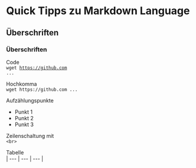 # Quick Tipps zu Markdown Language

## Überschriften

### Überschriften

Code  
<code>wget https://github.com ...</code>

Hochkomma  
`wget https://github.com ...`

Aufzählungspunkte

* Punkt 1
* Punkt 2
* Punkt 3


Zeilenschaltung mit  
`<br>`

Tabelle  
| --- | --- | --- |

